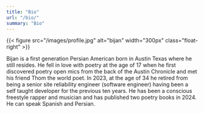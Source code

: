 ```yaml
---
title: "Bio"
url: "/bio/"
summary: "Bio"
---
```

{{< figure src="/images/profile.jpg" alt="bijan" width="300px" class="float-right" >}}


Bijan is a first generation Persian American born in Austin Texas where he still resides. He fell in love with poetry at the age of 17 when he first discovered poetry open mics from the back of the Austin Chronicle and met his friend Thom the world poet. In 2023, at the age of 34 he retired from being a senior site reliability engineer (software engineer) having been a self taught developer for the previous ten years. He has been a conscious freestyle rapper and musician and has published two poetry books in 2024. He can speak Spanish and Persian.

